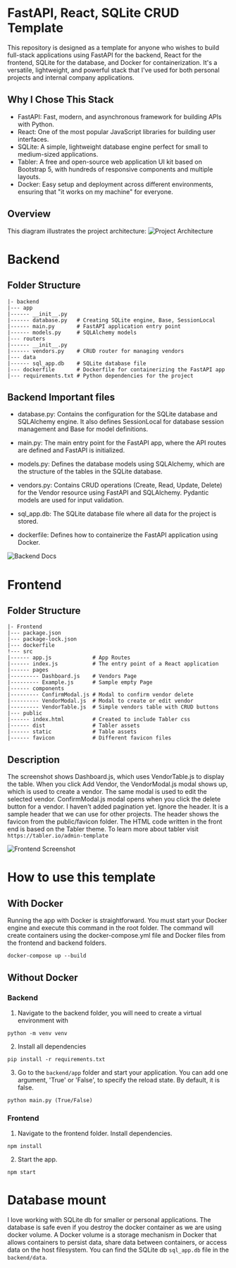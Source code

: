 # FastAPI, React, SQLite CRUD Template
This repository is designed as a template for anyone who wishes to build full-stack applications using FastAPI for the backend, React for the frontend, SQLite for the database, and Docker for containerization. It's a versatile, lightweight, and powerful stack that I've used for both personal projects and internal company applications.

## Why I Chose This Stack
- FastAPI: Fast, modern, and asynchronous framework for building APIs with Python.
- React: One of the most popular JavaScript libraries for building user interfaces.
- SQLite: A simple, lightweight database engine perfect for small to medium-sized applications.
- Tabler: A free and open-source web application UI kit based on Bootstrap 5, with hundreds of responsive components and multiple layouts.
- Docker: Easy setup and deployment across different environments, ensuring that "it works on my machine" for everyone.

## Overview
This diagram illustrates the project architecture:
![Project Architecture](https://github.com/Ballal65/FastAPI-SQLlite-React-Tabler--CRUD-Template-Without-authentication/blob/main/Docker%20Overview.png)

# Backend
## Folder Structure
```
|- backend
|--- app
|------ __init__.py
|------ database.py   # Creating SQLite engine, Base, SessionLocal
|------ main.py       # FastAPI application entry point
|------ models.py     # SQLAlchemy models
|--- routers
|------ __init__.py
|------ vendors.py    # CRUD router for managing vendors
|--- data
|------ sql_app.db    # SQLite database file
|--- dockerfile       # Dockerfile for containerizing the FastAPI app
|--- requirements.txt # Python dependencies for the project
```
## Backend Important files
- database.py: Contains the configuration for the SQLite database and SQLAlchemy engine. It also defines SessionLocal for database session management and Base for model definitions.

- main.py: The main entry point for the FastAPI app, where the API routes are defined and FastAPI is initialized.

- models.py: Defines the database models using SQLAlchemy, which are the structure of the tables in the SQLite database.

- vendors.py: Contains CRUD operations (Create, Read, Update, Delete) for the Vendor resource using FastAPI and SQLAlchemy. Pydantic models are used for input validation.

- sql_app.db: The SQLite database file where all data for the project is stored.

- dockerfile: Defines how to containerize the FastAPI application using Docker.

![Backend Docs](https://github.com/Ballal65/FastAPI-SQLlite-React-Tabler--CRUD-Template-Without-authentication/blob/main/Backend%20Docs.png)

# Frontend
## Folder Structure
```
|- Frontend
|--- package.json
|--- package-lock.json
|--- dockerfile
!--- src
|------ app.js             # App Routes
|------ index.js           # The entry point of a React application
|------ pages
|--------- Dashboard.js    # Vendors Page
|--------- Example.js      # Sample empty Page
|------ components
|--------- ConfirmModal.js # Modal to confirm vendor delete
|--------- VendorModal.js  # Modal to create or edit vendor
|--------- VendorTable.js  # Simple vendors table with CRUD buttons
|--- public
|------ index.html         # Created to include Tabler css
|------ dist               # Tabler assets
|------ static             # Table assets
|------ favicon            # Different favicon files
```

## Description 
The screenshot shows Dashboard.js, which uses VendorTable.js to display the table. When you click Add Vendor, the VendorModal.js modal shows up, which is used to create a vendor. The same modal is used to edit the selected vendor. ConfirmModal.js modal opens when you click the delete button for a vendor. I haven't added pagination yet. 
Ignore the header. It is a sample header that we can use for other projects. The header shows the favicon from the public/favicon folder. The HTML code written in the front end is based on the Tabler theme. To learn more about tabler visit `https://tabler.io/admin-template` 

![Frontend Screenshot](https://github.com/Ballal65/FastAPI-SQLlite-React-Tabler--CRUD-Template-Without-authentication/blob/main/Frontend%20Screenshot.png)

# How to use this template
## With Docker
Running the app with Docker is straightforward. You must start your Docker engine and execute this command in the root folder. The command will create containers using the docker-compose.yml file and Docker files from the frontend and backend folders. 
```
docker-compose up --build
```

## Without Docker
### Backend
1. Navigate to the backend folder, you will need to create a virtual environment with 
```
python -m venv venv
```
2. Install all dependencies
```
pip install -r requirements.txt
```
3. Go to the `backend/app` folder and start your application. You can add one argument, 'True' or 'False', to specify the reload state. By default, it is false.
```
python main.py (True/False)
```

### Frontend
1. Navigate to the frontend folder. Install dependencies.
 ```
npm install
 ```
2. Start the app.
```
npm start
```
# Database mount
I love working with SQLite db for smaller or personal applications. The database is safe even if you destroy the docker container as we are using docker volume. A Docker volume is a storage mechanism in Docker that allows containers to persist data, share data between containers, or access data on the host filesystem. You can find the SQLite db `sql_app.db` file in the `backend/data`. 
